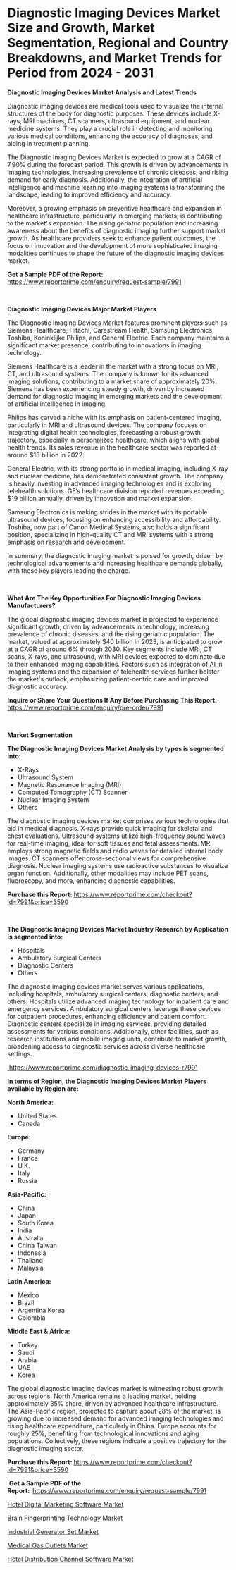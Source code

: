 <p><h1>Diagnostic Imaging Devices Market Size and Growth, Market Segmentation, Regional and Country Breakdowns, and Market Trends for Period from 2024 -  2031</h1></p><p><strong>Diagnostic Imaging Devices Market Analysis and Latest Trends</strong></p>
<p><p>Diagnostic imaging devices are medical tools used to visualize the internal structures of the body for diagnostic purposes. These devices include X-rays, MRI machines, CT scanners, ultrasound equipment, and nuclear medicine systems. They play a crucial role in detecting and monitoring various medical conditions, enhancing the accuracy of diagnoses, and aiding in treatment planning.</p><p>The Diagnostic Imaging Devices Market is expected to grow at a CAGR of 7.90% during the forecast period. This growth is driven by advancements in imaging technologies, increasing prevalence of chronic diseases, and rising demand for early diagnosis. Additionally, the integration of artificial intelligence and machine learning into imaging systems is transforming the landscape, leading to improved efficiency and accuracy.</p><p>Moreover, a growing emphasis on preventive healthcare and expansion in healthcare infrastructure, particularly in emerging markets, is contributing to the market's expansion. The rising geriatric population and increasing awareness about the benefits of diagnostic imaging further support market growth. As healthcare providers seek to enhance patient outcomes, the focus on innovation and the development of more sophisticated imaging modalities continues to shape the future of the diagnostic imaging devices market.</p></p>
<p><strong>Get a Sample PDF of the Report:&nbsp;</strong> <a href="https://www.reportprime.com/enquiry/request-sample/7991?utm_campaign=1840&utm_medium=2&utm_source=Github&utm_content=ia&utm_term=26112024&utm_id=diagnostic-imaging-devices">https://www.reportprime.com/enquiry/request-sample/7991</a></p>
<p>&nbsp;</p>
<p><strong>Diagnostic Imaging Devices Major Market Players</strong></p>
<p><p>The Diagnostic Imaging Devices Market features prominent players such as Siemens Healthcare, Hitachi, Carestream Health, Samsung Electronics, Toshiba, Koninklijke Philips, and General Electric. Each company maintains a significant market presence, contributing to innovations in imaging technology.</p><p>Siemens Healthcare is a leader in the market with a strong focus on MRI, CT, and ultrasound systems. The company is known for its advanced imaging solutions, contributing to a market share of approximately 20%. Siemens has been experiencing steady growth, driven by increased demand for diagnostic imaging in emerging markets and the development of artificial intelligence in imaging.</p><p>Philips has carved a niche with its emphasis on patient-centered imaging, particularly in MRI and ultrasound devices. The company focuses on integrating digital health technologies, forecasting a robust growth trajectory, especially in personalized healthcare, which aligns with global health trends. Its sales revenue in the healthcare sector was reported at around $18 billion in 2022.</p><p>General Electric, with its strong portfolio in medical imaging, including X-ray and nuclear medicine, has demonstrated consistent growth. The company is heavily investing in advanced imaging technologies and is exploring telehealth solutions. GE’s healthcare division reported revenues exceeding $19 billion annually, driven by innovation and market expansion.</p><p>Samsung Electronics is making strides in the market with its portable ultrasound devices, focusing on enhancing accessibility and affordability. Toshiba, now part of Canon Medical Systems, also holds a significant position, specializing in high-quality CT and MRI systems with a strong emphasis on research and development.</p><p>In summary, the diagnostic imaging market is poised for growth, driven by technological advancements and increasing healthcare demands globally, with these key players leading the charge.</p></p>
<p>&nbsp;</p>
<p><strong>What Are The Key Opportunities For Diagnostic Imaging Devices Manufacturers?</strong></p>
<p><p>The global diagnostic imaging devices market is projected to experience significant growth, driven by advancements in technology, increasing prevalence of chronic diseases, and the rising geriatric population. The market, valued at approximately $40 billion in 2023, is anticipated to grow at a CAGR of around 6% through 2030. Key segments include MRI, CT scans, X-rays, and ultrasound, with MRI devices expected to dominate due to their enhanced imaging capabilities. Factors such as integration of AI in imaging systems and the expansion of telehealth services further bolster the market's outlook, emphasizing patient-centric care and improved diagnostic accuracy.</p></p>
<p><strong>Inquire or Share Your Questions If Any Before Purchasing This Report:</strong> <a href="https://www.reportprime.com/enquiry/pre-order/7991?utm_campaign=1840&utm_medium=2&utm_source=Github&utm_content=ia&utm_term=26112024&utm_id=diagnostic-imaging-devices">https://www.reportprime.com/enquiry/pre-order/7991</a></p>
<p>&nbsp;</p>
<p><strong>Market Segmentation</strong></p>
<p><strong>The Diagnostic Imaging Devices Market Analysis by types is segmented into:</strong></p>
<p><ul><li>X-Rays</li><li>Ultrasound System</li><li>Magnetic Resonance Imaging (MRI)</li><li>Computed Tomography (CT) Scanner</li><li>Nuclear Imaging System</li><li>Others</li></ul></p>
<p><p>The diagnostic imaging devices market comprises various technologies that aid in medical diagnosis. X-rays provide quick imaging for skeletal and chest evaluations. Ultrasound systems utilize high-frequency sound waves for real-time imaging, ideal for soft tissues and fetal assessments. MRI employs strong magnetic fields and radio waves for detailed internal body images. CT scanners offer cross-sectional views for comprehensive diagnosis. Nuclear imaging systems use radioactive substances to visualize organ function. Additionally, other modalities may include PET scans, fluoroscopy, and more, enhancing diagnostic capabilities.</p></p>
<p><strong>Purchase this Report:&nbsp;</strong><a href="https://www.reportprime.com/checkout?id=7991&price=3590&utm_campaign=1840&utm_medium=2&utm_source=Github&utm_content=ia&utm_term=26112024&utm_id=diagnostic-imaging-devices">https://www.reportprime.com/checkout?id=7991&price=3590</a></p>
<p>&nbsp;</p>
<p><strong>The Diagnostic Imaging Devices Market Industry Research by Application is segmented into:</strong></p>
<p><ul><li>Hospitals</li><li>Ambulatory Surgical Centers</li><li>Diagnostic Centers</li><li>Others</li></ul></p>
<p><p>The diagnostic imaging devices market serves various applications, including hospitals, ambulatory surgical centers, diagnostic centers, and others. Hospitals utilize advanced imaging technology for inpatient care and emergency services. Ambulatory surgical centers leverage these devices for outpatient procedures, enhancing efficiency and patient comfort. Diagnostic centers specialize in imaging services, providing detailed assessments for various conditions. Additionally, other facilities, such as research institutions and mobile imaging units, contribute to market growth, broadening access to diagnostic services across diverse healthcare settings.</p></p>
<p><a href="https://www.reportprime.com/diagnostic-imaging-devices-r7991?utm_campaign=1840&utm_medium=2&utm_source=Github&utm_content=ia&utm_term=26112024&utm_id=diagnostic-imaging-devices">&nbsp;https://www.reportprime.com/diagnostic-imaging-devices-r7991</a></p>
<p><strong>In terms of Region, the Diagnostic Imaging Devices Market Players available by Region are:</strong></p>
<p>
    <p> <strong> North America: </strong>
        <ul>
            <li>United States</li>
            <li>Canada</li>
        </ul>
        </p> 
    <p> <strong> Europe: </strong>
        <ul>
            <li>Germany</li>
            <li>France</li>
            <li>U.K.</li>
            <li>Italy</li>
            <li>Russia</li>
        </ul>
        </p> 
    <p> <strong> Asia-Pacific: </strong>
        <ul>
            <li>China</li>
            <li>Japan</li>
            <li>South Korea</li>
            <li>India</li>
            <li>Australia</li>
            <li>China Taiwan</li>
            <li>Indonesia</li>
            <li>Thailand</li>
            <li>Malaysia</li>
        </ul>
        </p> 
    <p> <strong> Latin America: </strong>
        <ul>
            <li>Mexico</li>
            <li>Brazil</li>
            <li>Argentina Korea</li>
            <li>Colombia</li>
        </ul>
        </p> 
    <p> <strong> Middle East & Africa: </strong>
        <ul>
            <li>Turkey</li>
            <li>Saudi</li>
            <li>Arabia</li>
            <li>UAE</li>
            <li>Korea</li>
        </ul>
    </p>
    </p>
<p><p>The global diagnostic imaging devices market is witnessing robust growth across regions. North America remains a leading market, holding approximately 35% share, driven by advanced healthcare infrastructure. The Asia-Pacific region, projected to capture about 28% of the market, is growing due to increased demand for advanced imaging technologies and rising healthcare expenditure, particularly in China. Europe accounts for roughly 25%, benefiting from technological innovations and aging populations. Collectively, these regions indicate a positive trajectory for the diagnostic imaging sector.</p></p>
<p><strong>Purchase this Report: </strong><a href="https://www.reportprime.com/checkout?id=7991&price=3590&utm_campaign=1840&utm_medium=2&utm_source=Github&utm_content=ia&utm_term=26112024&utm_id=diagnostic-imaging-devices">https://www.reportprime.com/checkout?id=7991&price=3590</a></p>
<p>&nbsp;<strong>Get a Sample PDF of the Report:&nbsp;&nbsp;</strong><a href="https://www.reportprime.com/enquiry/request-sample/7991?utm_campaign=1840&utm_medium=2&utm_source=Github&utm_content=ia&utm_term=26112024&utm_id=diagnostic-imaging-devices">https://www.reportprime.com/enquiry/request-sample/7991</a></p>
<p><strong></strong></p>
<p><p><a href="https://issuu.com/reportprime-2/docs/hotel-digital-marketing-software-ma_c2c97db9b68647?utm_campaign=1840&utm_medium=2&utm_source=Github&utm_content=ia&utm_term=26112024&utm_id=diagnostic-imaging-devices">Hotel Digital Marketing Software Market</a></p><p><a href="https://www.linkedin.com/pulse/insightful-brain-fingerprinting-technology-market-3tfbe?utm_campaign=1840&utm_medium=2&utm_source=Github&utm_content=ia&utm_term=26112024&utm_id=diagnostic-imaging-devices">Brain Fingerprinting Technology Market</a></p><p><a href="https://www.linkedin.com/pulse/industrial-generator-set-market-research-report-exploring-size-dbrff?utm_campaign=1840&utm_medium=2&utm_source=Github&utm_content=ia&utm_term=26112024&utm_id=diagnostic-imaging-devices">Industrial Generator Set Market</a></p><p><a href="https://github.com/vimar16th/Market-Research-Report-List-6/blob/main/medical-gas-outlets-market.md?utm_campaign=1840&utm_medium=2&utm_source=Github&utm_content=ia&utm_term=26112024&utm_id=diagnostic-imaging-devices">Medical Gas Outlets Market</a></p><p><a href="https://issuu.com/reportprime-2/docs/hotel-distribution-channel-software_b92081938abb83?utm_campaign=1840&utm_medium=2&utm_source=Github&utm_content=ia&utm_term=26112024&utm_id=diagnostic-imaging-devices">Hotel Distribution Channel Software Market</a></p></p>